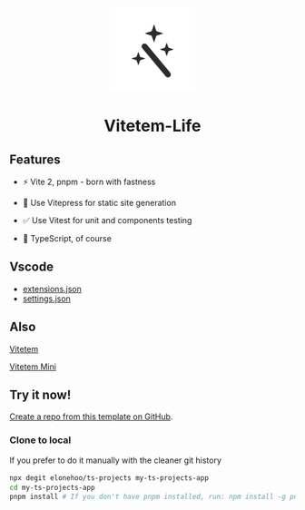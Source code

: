 <p align="center">
<img src="./public/logo.svg" height="150">
</p>

<h1 align="center">Vitetem-Life</h1>

## Features

- ⚡️ Vite 2, pnpm - born with fastness

- 📃 Use Vitepress for static site generation

- ✅ Use Vitest for unit and components testing

- 🦾 TypeScript, of course

## Vscode

- [extensions.json](https://github.com/elonehoo/ts-projects/blob/main/.vscode/extensions.json)
- [settings.json](https://github.com/elonehoo/ts-projects/blob/main/.vscode/settings.json)

## Also

[Vitetem](https://github.com/elonehoo/vitetem)

[Vitetem Mini](https://github.com/elonehoo/vitetem-mini)

## Try it now!

[Create a repo from this template on GitHub](https://github.com/elonehoo/ts-projects/generate).

### Clone to local

If you prefer to do it manually with the cleaner git history

```bash
npx degit elonehoo/ts-projects my-ts-projects-app
cd my-ts-projects-app
pnpm install # If you don't have pnpm installed, run: npm install -g pnpm
```





